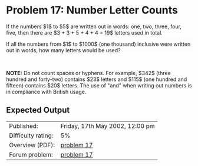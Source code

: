 # Problem 17: Number Letter Counts

<p>If the numbers $1$ to $5$ are written out in words: one, two, three, four, five, then there are $3 + 3 + 5 + 4 + 4 = 19$ letters used in total.</p>
<p>If all the numbers from $1$ to $1000$ (one thousand) inclusive were written out in words, how many letters would be used? </p>
<br><p class="note"><b>NOTE:</b> Do not count spaces or hyphens. For example, $342$ (three hundred and forty-two) contains $23$ letters and $115$ (one hundred and fifteen) contains $20$ letters. The use of "and" when writing out numbers is in compliance with British usage.</p>

## Expected Output

|                    |                                                   |
|--------------------|---------------------------------------------------|
| Published:         | Friday, 17th May 2002, 12:00 pm                   |
| Difficulty rating: | 5%                                                |
| Overview (PDF):    | [problem 17](./017_overview.pdf)                  |
| Forum problem:     | [problem 17](https://projecteuler.net/thread=17)  |
 